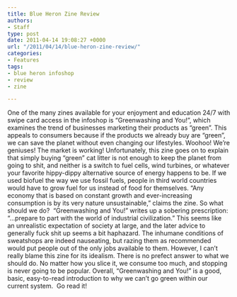 ```yaml
---
title: Blue Heron Zine Review
authors:
- Staff
type: post
date: 2011-04-14 19:08:27 +0000
url: "/2011/04/14/blue-heron-zine-review/"
categories:
- Features
tags:
- blue heron infoshop
- review
- zine

---
```

One of the many zines available for your enjoyment and education 24/7 with swipe card access in the infoshop is “Greenwashing and You!”, which examines the trend of businesses marketing their products as “green”. This appeals to consumers because if the products we already buy are “green”, we can save the planet without even changing our lifestyles. Woohoo! We’re geniuses! The market is working! Unfortunately, this zine goes on to explain that simply buying “green” cat litter is not enough to keep the planet from going to shit, and neither is a switch to fuel cells, wind turbines, or whatever your favorite hippy-dippy alternative source of energy happens to be. If we used biofuel the way we use fossil fuels, people in third world countries would have to grow fuel for us instead of food for themselves. “Any economy that is based on constant growth and ever-increasing consumption is by its very nature unsustainable,” claims the zine. So what should we do?  “Greenwashing and You!” writes up a sobering prescription: “&#8230;prepare to part with the world of industrial civilization.” This seems like an unrealistic expectation of society at large, and the later advice to generally fuck shit up seems a bit haphazard. The inhumane conditions of sweatshops are indeed nauseating, but razing them as recommended would put people out of the only jobs available to them. However, I can’t really blame this zine for its idealism. There is no prefect answer to what we should do. No matter how you slice it, we consume too much, and stopping is never going to be popular. Overall, “Greenwashing and You!” is a good, basic, easy-to-read introduction to why we can’t go green within our current system.  Go read it!